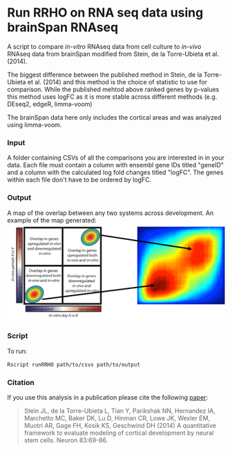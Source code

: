 # Run RRHO on RNA seq data using brainSpan RNAseq

A script to compare _in-vitro_ RNAseq data from cell culture to _in-vivo_ RNAseq data from brainSpan modified from Stein, de la Torre-Ubieta et al. (2014).

The biggest difference between the published method in Stein, de la Torre-Ubieta et al. (2014) and this method is the choice of statistic to use for comparison. While the published mehtod above ranked genes by p-values this method uses logFC as it is more stable across different methods (e.g. DEseq2, edgeR, limma-voom)

The brainSpan data here only includes the cortical areas and was analyzed using limma-voom.

### Input
A folder containing CSVs of all the comparisons you are interested in in your data.
Each file must contain a column with ensembl gene IDs titled "geneID" and a column with the calculated log fold changes titled "logFC". The genes within each file don't have to be ordered by logFC.

### Output
A map of the overlap between any two systems across development.
An example of the map generated:
![alt text][results_example]

### Script

To run:

```bash
Rscript runRRHO path/to/csvs path/to/output
```

### Citation
If you use this analysis in a publication please cite the following [paper][Paper link]:

>Stein JL, de la Torre-Ubieta L, Tian Y, Parikshak NN, Hernandez IA, Marchetto MC, Baker DK, Lu D, Hinman CR, Lowe JK, Wexler EM, Muotri AR, Gage FH, Kosik KS, Geschwind DH (2014) A quantitative framework to evaluate modeling of cortical development by neural stem cells. Neuron 83:69-86.






[Paper link]: https://www.sciencedirect.com/science/article/pii/S0896627314004504?via%3Dihub
[results_example]: picture1.png
